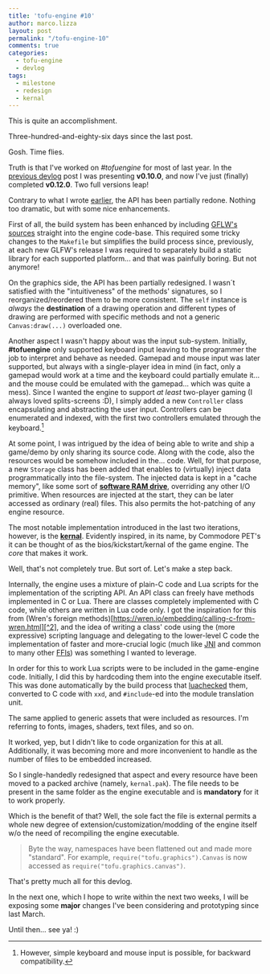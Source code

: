 ```yaml
---
title: 'tofu-engine #10'
author: marco.lizza
layout: post
permalink: "/tofu-engine-10"
comments: true
categories:
  - tofu-engine
  - devlog
tags:
  - milestone
  - redesign
  - kernal
---
```

This is quite an accomplishment.

Three-hundred-and-eighty-six days since the last post.

Gosh. Time flies.

Truth is that I've worked on *#tofuengine* for most of last year. In the [previous devlog](/tofu-engine-9) post I was presenting **v0.10.0**, and now I've just (finally) completed **v0.12.0**. Two full versions leap!

Contrary to what I wrote [earlier](/tofu-engine-9), the API has been partially redone. Nothing too dramatic, but with some nice enhancements.

First of all, the build system has been enhanced by including [GFLW's sources](https://github.com/glfw/glfw) straight into the engine code-base. This required some tricky changes to the `Makefile` but simplifies the build process since, previously, at each new GLFW's release I was required to separately build a static library for each supported platform... and that was painfully boring. But not anymore!

On the graphics side, the API has been partially redesigned. I wasn´t satisfied with the "intuitiveness" of the methods' signatures, so I reorganized/reordered them to be more consistent. The `self` instance is *always* the **destination** of a drawing operation and different types of drawing are performed with specific methods and not a generic `Canvas:draw(...)` overloaded one.

Another aspect I wasn't happy about was the input sub-system. Initially, **#tofuengine** only supported keyboard input leaving to the programmer the job to interpret and behave as needed. Gamepad and mouse input was later supported, but always with a single-player idea in mind (in fact, only a gamepad would work at a time and the keyboard could partially emulate it... and the mouse could be emulated with the gamepad... which was quite a mess). Since I wanted the engine to support *at least* two-player gaming (I always loved splits-screens :D), I simply added a new `Controller` class encapsulating and abstracting the user input. Controllers can be enumerated and indexed, with the first two controllers emulated through the keyboard.[^1]

At some point, I was intrigued by the idea of being able to write and ship a game/demo by only sharing its source code. Along with the code, also the resources would be somehow included in the... code. Well, for that purpose, a new `Storage` class has been added that enables to (virtually) inject data programmatically into the file-system. The injected data is kept in a "cache memory", like some sort of [**software RAM drive**](https://en.wikipedia.org/wiki/RAM_drive), overriding any other I/O primitive. When resources are injected at the start, they can be later accessed as ordinary (real) files. This also permits the hot-patching of any engine resource.

The most notable implementation introduced in the last two iterations, however, is the [**kernal**](https://en.wikipedia.org/wiki/KERNAL).
Evidently inspired, in its name, by Commodore PET's it can be thought of as the bios/kickstart/kernal of the game engine. The *core* that makes it work.

Well, that's not completely true. But sort of. Let's make a step back.

Internally, the engine uses a mixture of plain-C code and Lua scripts for the implementation of the scripting API. An API class can freely have methods implemented in C or Lua. There are classes completely implemented with C code, while others are written in Lua code only. I got the inspiration for this from (Wren's foreign methods)[https://wren.io/embedding/calling-c-from-wren.html][^2], and the idea of writing a class' code using the (more expressive) scripting language and delegating to the lower-level C code the implementation of faster and more-crucial logic (much like [JNI](https://en.wikipedia.org/wiki/Java_Native_Interface) and common to many other [FFIs](https://en.wikipedia.org/wiki/Foreign_function_interface)) was something I wanted to leverage.

In order for this to work Lua scripts were to be included in the game-engine code. Initially, I did this by hardcoding them into the engine executable itself. This was done automatically by the build process that [luachecked](https://github.com/lunarmodules/luacheck/) them, converted to C code with `xxd`, and `#include`-ed into the module translation unit.

The same applied to generic assets that were included as resources. I'm referring to fonts, images, shaders, text files, and so on.

It worked, yep, but I didn't like to code organization for this at all. Additionally, it was becoming more and more inconvenient to handle as the number of files to be embedded increased.

So I single-handedly redesigned that aspect and every resource have been moved to a packed archive (namely, `kernal.pak`). The file needs to be present in the same folder as the engine executable and is **mandatory** for it to work properly.

Which is the benefit of that? Well, the sole fact the file is external permits a whole new degree of extension/customization/modding of the engine itself w/o the need of recompiling the engine executable.

> Byte the way, namespaces have been flattened out and made more "standard". For example, `require("tofu.graphics").Canvas` is now accessed as `require("tofu.graphics.canvas")`.

That's pretty much all for this devlog.

In the next one, which I hope to write within the next two weeks, I will be exposing some **major** changes I've been considering and prototyping since last March.

Until then... see ya! :)

[^1]: However, simple keyboard and mouse input is possible, for backward compatibility.

[^2]: In its initial implementation the game engine used Wren as a scripting language, only to switch over to Lua later on.
